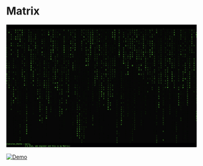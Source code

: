 # Matrix
![Matrix screenshot](https://raw.githubusercontent.com/stanislavkhatko/matrix/main/screenshot.jpeg)


[![Demo](https://img.shields.io/badge/Demo-View%20Demo-blue)](https://matrix-screen.netlify.app/)
